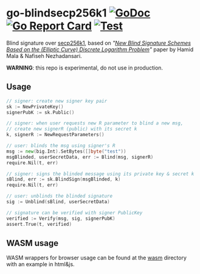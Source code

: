 # go-blindsecp256k1 [![GoDoc](https://godoc.org/github.com/arnaucube/go-blindsecp256k1?status.svg)](https://godoc.org/github.com/arnaucube/go-blindsecp256k1) [![Go Report Card](https://goreportcard.com/badge/github.com/arnaucube/go-blindsecp256k1)](https://goreportcard.com/report/github.com/arnaucube/go-blindsecp256k1) [![Test](https://github.com/arnaucube/go-blindsecp256k1/workflows/Test/badge.svg)](https://github.com/arnaucube/go-blindsecp256k1/actions?query=workflow%3ATest)

Blind signature over [secp256k1](https://en.bitcoin.it/wiki/Secp256k1), based on *"[New Blind Signature Schemes Based on the (Elliptic Curve) Discrete Logarithm Problem](https://sci-hub.do/10.1109/ICCKE.2013.6682844)"* paper by Hamid Mala & Nafiseh Nezhadansari.

**WARNING**: this repo is experimental, do not use in production.

## Usage

```go
// signer: create new signer key pair
sk := NewPrivateKey()
signerPubK := sk.Public()

// signer: when user requests new R parameter to blind a new msg,
// create new signerR (public) with its secret k
k, signerR := NewRequestParameters()

// user: blinds the msg using signer's R
msg := new(big.Int).SetBytes([]byte("test"))
msgBlinded, userSecretData, err := Blind(msg, signerR)
require.Nil(t, err)

// signer: signs the blinded message using its private key & secret k
sBlind, err := sk.BlindSign(msgBlinded, k)
require.Nil(t, err)

// user: unblinds the blinded signature
sig := Unblind(sBlind, userSecretData)

// signature can be verified with signer PublicKey
verified := Verify(msg, sig, signerPubK)
assert.True(t, verified)
```

## WASM usage
WASM wrappers for browser usage can be found at the [wasm](https://github.com/arnaucube/go-blindsecp256k1/tree/master/wasm/) directory with an example in html&js.
